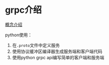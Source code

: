# grpc介绍

[概念介绍](https://grpc.io/docs/guides/concepts/)

python使用：

1. 在`.proto`文件中定义服务
2. 使用协议缓冲区编译器生成服务端和客户端代码
3. 使用python grpc api编写简单的客户端和服务端
